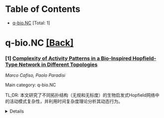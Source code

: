 <div id=toc></div>

# Table of Contents

- [q-bio.NC](#q-bio.NC) [Total: 1]


<div id='q-bio.NC'></div>

# q-bio.NC [[Back]](#toc)

### [1] [Complexity of Activity Patterns in a Bio-Inspired Hopfield-Type Network in Different Topologies](https://arxiv.org/abs/2509.18758)
*Marco Cafiso, Paolo Paradisi*

Main category: q-bio.NC

TL;DR: 本文研究了不同拓扑结构（无规和无标度）的生物启发式Hopfield网络中的活动模式复杂性，并利用时间复杂度理论分析其动态行为。


<details>
  <summary>Details</summary>
Motivation: 生物神经网络表现出复杂的间歇性，而时间复杂度理论可以用来研究其自组织状态的稳态性。本文旨在将时间复杂度分析应用于Hopfield网络，以理解网络拓扑结构对动态行为的影响。

Method: 研究人员对生物启发式Hopfield网络模型进行了时间复杂度分析，比较了无规和无标度网络拓扑的全局激活模式。他们分析了活动分布和事件驱动扩散过程的幂律衰减，以评估时间复杂度。

Result: 研究发现，尽管网络架构不同，但无规和无标度网络表现出相似的动态行为和时间复杂度特征。无标度网络在活动分布中表现出更低的噪声，并且复杂的动态模式主要出现在无标度网络配置中，表明中心节点在神经网络动态中起着关键作用。

Conclusion: 该研究证实了时间复杂度理论可以有效地分析神经网络的动态行为，并强调了无标度网络中中心节点在神经网络动态中的重要性。这些发现有助于更好地理解生物神经网络的复杂性，并为设计更有效的神经网络模型提供指导。

Abstract: Neural network models capable of storing memory have been extensively studied in computer science and computational neuroscience. The Hopfield network is a prototypical example of a model designed for associative, or content-addressable, memory and has been analyzed in many forms. Further, ideas and methods from complex network theory have been incorporated into artificial neural networks and learning, emphasizing their structural properties. Nevertheless, the temporal dynamics also play a vital role in biological neural networks, whose temporal structure is a crucial feature to examine. Biological neural networks display complex intermittency and, thus, can be studied through the lens of the temporal complexity (TC) theory. The TC approach look at the metastability of self-organized states, characterized by a power-law decay in the inter-event time distribution and in the total activity distribution or a scaling behavior in the corresponding event-driven diffusion processes. In this study, we present a temporal complexity (TC) analysis of a biologically-inspired Hopfield-type neural network model. We conducted a comparative assessment between scale-free and random network topologies, with particular emphasis on their global activation patterns. Our parametric analysis revealed comparable dynamical behaviors across both neural network architectures. Furthermore, our investigation into temporal complexity characteristics uncovered that seemingly distinct dynamical patterns exhibit similar temporal complexity behaviors. In particular, similar power-law decay in the activity distribution and similar complexity levels are observed in both topologies, but with a much reduced noise in the scale-free topology. Notably, most of the complex dynamical profiles were consistently observed in scale-free network configurations, thus confirming the crucial role of hubs in neural network dynamics.

</details>
